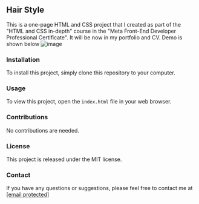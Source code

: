 ## Hair Style

This is a one-page HTML and CSS project that I created as part of the "HTML and CSS in-depth" course in the "Meta Front-End Developer Professional Certificate". It will be now in my portfolio and CV. Demo is shown below
![image](https://github.com/theAbdikhaliq/hair-day/assets/133207725/0d352129-6201-4677-a041-16352bf2103e)


### Installation

To install this project, simply clone this repository to your computer.

### Usage

To view this project, open the `index.html` file in your web browser.

### Contributions

No contributions are needed.

### License

This project is released under the MIT license.

### Contact

If you have any questions or suggestions, please feel free to contact me at <a href="mailto:abdikhaliq.developer@gmail.com" target="_blank">[email protected]</a>

